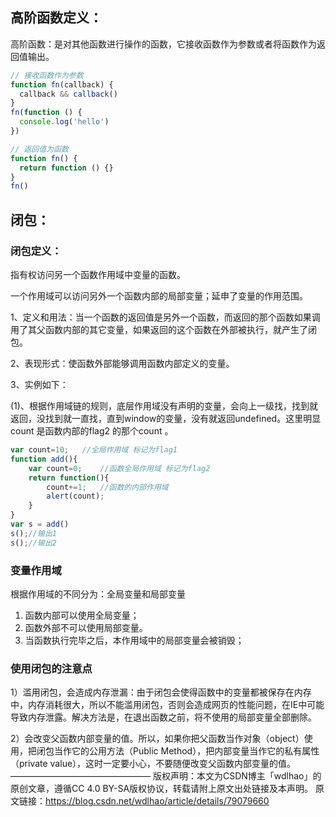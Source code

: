 ## 高阶函数定义：

高阶函数：是对其他函数进行操作的函数，它接收函数作为参数或者将函数作为返回值输出。

```js
// 接收函数作为参数
function fn(callback) {
  callback && callback()
}
fn(function () {
  console.log('hello')
})

// 返回值为函数
function fn() {
  return function () {}
}
fn()
```

## 闭包：

### 闭包定义：

指有权访问另一个函数作用域中变量的函数。

一个作用域可以访问另外一个函数内部的局部变量；延申了变量的作用范围。

1、定义和用法：当一个函数的返回值是另外一个函数，而返回的那个函数如果调用了其父函数内部的其它变量，如果返回的这个函数在外部被执行，就产生了闭包。

2、表现形式：使函数外部能够调用函数内部定义的变量。

3、实例如下：

(1)、根据作用域链的规则，底层作用域没有声明的变量，会向上一级找，找到就返回，没找到就一直找，直到window的变量，没有就返回undefined。这里明显count 是函数内部的flag2 的那个count 。

```js
var count=10;   //全局作用域 标记为flag1
function add(){
    var count=0;    //函数全局作用域 标记为flag2
    return function(){
        count+=1;   //函数的内部作用域
        alert(count);
    }
}
var s = add()
s();//输出1
s();//输出2
```

### 变量作用域

根据作用域的不同分为：全局变量和局部变量

1. 函数内部可以使用全局变量；
2. 函数外部不可以使用局部变量。
3. 当函数执行完毕之后，本作用域中的局部变量会被销毁；

### 使用闭包的注意点

1）滥用闭包，会造成内存泄漏：由于闭包会使得函数中的变量都被保存在内存中，内存消耗很大，所以不能滥用闭包，否则会造成网页的性能问题，在IE中可能导致内存泄露。解决方法是，在退出函数之前，将不使用的局部变量全部删除。

2）会改变父函数内部变量的值。所以，如果你把父函数当作对象（object）使用，把闭包当作它的公用方法（Public Method），把内部变量当作它的私有属性（private value），这时一定要小心，不要随便改变父函数内部变量的值。
————————————————
版权声明：本文为CSDN博主「wdlhao」的原创文章，遵循CC 4.0 BY-SA版权协议，转载请附上原文出处链接及本声明。
原文链接：https://blog.csdn.net/wdlhao/article/details/79079660